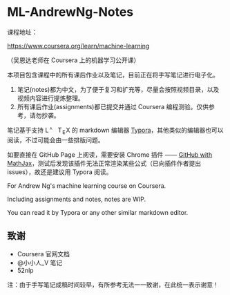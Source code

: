 # ML-AndrewNg-Notes

课程地址：

https://www.coursera.org/learn/machine-learning

（吴恩达老师在 Coursera 上的机器学习公开课）



本项目包含课程中的所有课后作业以及笔记，目前正在将手写笔记进行电子化。

1. 笔记(notes)都为中文，为了便于复习和扩充等，尽量会按照视频目录，以及视频内容进行提炼整理。
2. 所有课后作业(assignments)都已提交并通过 Coursera 编程测验。仅供参考，请勿抄袭。


笔记基于支持 ${\displaystyle \mathrm {L\!\!^{{}_{{}^{\scriptstyle A}}}\!\!\!\!\!\;\;T\!_{\displaystyle E}\!X} }$ 的 markdown 编辑器 [Typora][2]，其他类似的编辑器也可以阅读，不过可能会由一些排版问题。

如要直接在 GitHub Page 上阅读，需要安装 Chrome 插件 —— [GitHub with MathJax][1]，测试后发现该插件无法正常渲染某些公式（已向插件作者提出 issues），故还是建议用 Typora 阅读。



For Andrew Ng's machine learning course on Coursera.

Including assignments and notes, notes are WIP.

You can read it by Typora or any other similar markdown editor.

## 致谢

- Coursera 官网文档
- @小小人_V 笔记
- 52nlp

注：由于手写笔记成稿时间较早，有所参考无法一一致谢，在此统一表示谢意！

[1]: https://chrome.google.com/webstore/detail/ioemnmodlmafdkllaclgeombjnmnbima
[2]: https://typora.io/